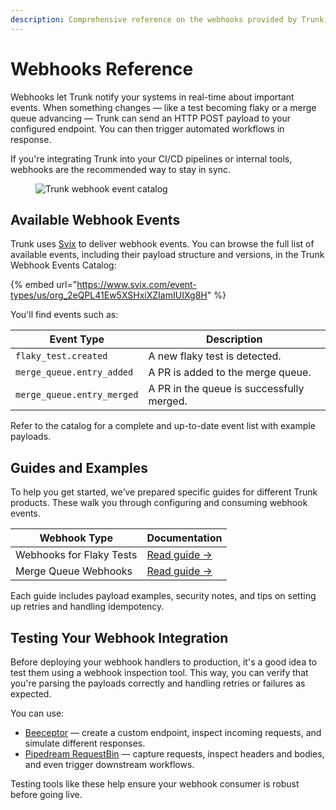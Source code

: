 ```yaml
---
description: Comprehensive reference on the webhooks provided by Trunk, including event types, guides, and testing tips.
---
```


# Webhooks Reference

Webhooks let Trunk notify your systems in real-time about important events. When something changes — like a test becoming flaky or a merge queue advancing — Trunk can send an HTTP POST payload to your configured endpoint. You can then trigger automated workflows in response.

If you're integrating Trunk into your CI/CD pipelines or internal tools, webhooks are the recommended way to stay in sync.

<figure><img src="../../.gitbook/assets/webhook-event-catalog (1).png" alt="Trunk webhook event catalog"></figure>

## Available Webhook Events

Trunk uses [Svix](https://www.svix.com/) to deliver webhook events. You can browse the full list of available events, including their payload structure and versions, in the Trunk Webhook Events Catalog:

{% embed url="https://www.svix.com/event-types/us/org_2eQPL41Ew5XSHxiXZIamIUIXg8H" %}

You'll find events such as:

| Event Type                      | Description                               |
| -------------------------------- | ----------------------------------------- |
| `flaky_test.created`             | A new flaky test is detected.             |
| `merge_queue.entry_added`        | A PR is added to the merge queue.         |
| `merge_queue.entry_merged`       | A PR in the queue is successfully merged. |

Refer to the catalog for a complete and up-to-date event list with example payloads.

## Guides and Examples

To help you get started, we’ve prepared specific guides for different Trunk products. These walk you through configuring and consuming webhook events.

| Webhook Type           | Documentation |
| ---------------------- | ------------- |
| Webhooks for Flaky Tests | [Read guide →](../../flaky-tests/webhooks/) |
| Merge Queue Webhooks    | [Read guide →](../../merge-queue/webhooks.md) |

Each guide includes payload examples, security notes, and tips on setting up retries and handling idempotency.

## Testing Your Webhook Integration

Before deploying your webhook handlers to production, it's a good idea to test them using a webhook inspection tool. This way, you can verify that you're parsing the payloads correctly and handling retries or failures as expected.

You can use:

- [Beeceptor](https://beeceptor.com) — create a custom endpoint, inspect incoming requests, and simulate different responses.
- [Pipedream RequestBin](https://pipedream.com/requestbin) — capture requests, inspect headers and bodies, and even trigger downstream workflows.

Testing tools like these help ensure your webhook consumer is robust before going live.
